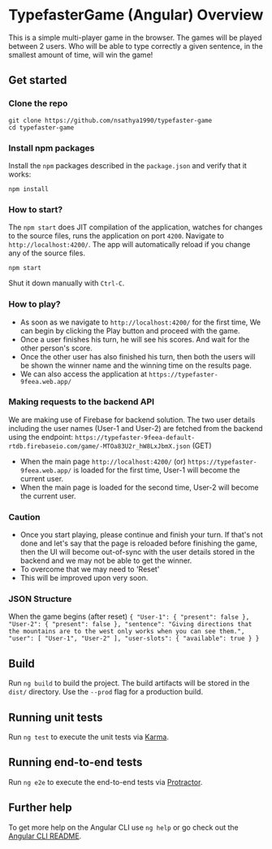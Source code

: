 # TypefasterGame (Angular) Overview

This is a simple multi-player game in the browser.
The games will be played between 2 users. Who will be able to type correctly a
given sentence, in the smallest amount of time, will win the game!

## Get started

### Clone the repo

```shell
git clone https://github.com/nsathya1990/typefaster-game
cd typefaster-game
```

### Install npm packages

Install the `npm` packages described in the `package.json` and verify that it works:

```shell
npm install
```

### How to start?

The `npm start` does JIT compilation of the application, watches for changes to the source files, runs the application on port `4200`.
Navigate to `http://localhost:4200/`. The app will automatically reload if you change any of the source files.

```shell
npm start
```

Shut it down manually with `Ctrl-C`.

### How to play?

- As soon as we navigate to `http://localhost:4200/` for the first time, We can begin by clicking the Play button and proceed with the game.
- Once a user finishes his turn, he will see his scores. And wait for the other person's score.
- Once the other user has also finished his turn, then both the users will be shown the winner name and the winning time on the results page.
- We can also access the application at `https://typefaster-9feea.web.app/`

### Making requests to the backend API

We are making use of Firebase for backend solution.
The two user details including the user names (User-1 and User-2) are fetched from the backend using the endpoint:
`https://typefaster-9feea-default-rtdb.firebaseio.com/game/-MTOa83U2r_hW8LxJbmX.json` (GET)

- When the main page `http://localhost:4200/` (or) `https://typefaster-9feea.web.app/` is loaded for the first time, User-1 will become the current user.
- When the main page is loaded for the second time, User-2 will become the current user.

### Caution

- Once you start playing, please continue and finish your turn. If that's not done and let's say that the page is reloaded before finishing the game, then the UI will become out-of-sync with the user details stored in the backend and we may not be able to get the winner.
- To overcome that we may need to 'Reset' 
- This will be improved upon very soon.

### JSON Structure

When the game begins (after reset)
`{ "User-1": { "present": false }, "User-2": { "present": false }, "sentence": "Giving directions that the mountains are to the west only works when you can see them.", "user": [ "User-1", "User-2" ], "user-slots": { "available": true } }`

## Build

Run `ng build` to build the project. The build artifacts will be stored in the `dist/` directory. Use the `--prod` flag for a production build.

## Running unit tests

Run `ng test` to execute the unit tests via [Karma](https://karma-runner.github.io).

## Running end-to-end tests

Run `ng e2e` to execute the end-to-end tests via [Protractor](http://www.protractortest.org/).

## Further help

To get more help on the Angular CLI use `ng help` or go check out the [Angular CLI README](https://github.com/angular/angular-cli/blob/master/README.md).
